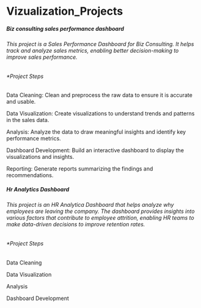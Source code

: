 # Vizualization_Projects
##### Biz consulting sales performance dashboard
###### This project is a Sales Performance Dashboard for Biz Consulting. It helps track and analyze sales metrics, enabling better decision-making to improve sales performance.

###### *Project Steps
Data Cleaning: Clean and preprocess the raw data to ensure it is accurate and usable.

Data Visualization: Create visualizations to understand trends and patterns in the sales data.

Analysis: Analyze the data to draw meaningful insights and identify key performance metrics.

Dashboard Development: Build an interactive dashboard to display the visualizations and insights.

Reporting: Generate reports summarizing the findings and recommendations.
    
##### Hr Analytics Dashboard
 ###### This project is an HR Analytica Dashboard that helps analyze why employees are leaving the company. The dashboard provides insights into various factors that contribute to employee attrition, enabling HR teams to make data-driven decisions to improve retention rates.
     
  ###### *Project Steps   
Data Cleaning

Data Visualization

Analysis

Dashboard Development
